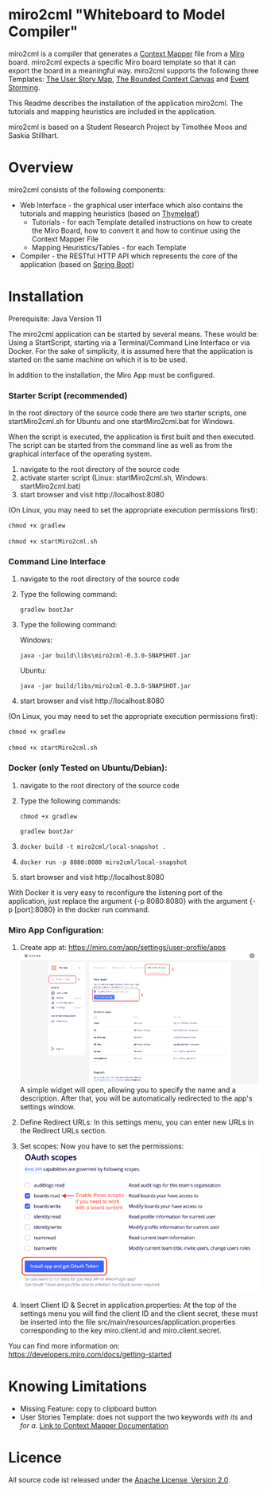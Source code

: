 # miro2cml "Whiteboard to Model Compiler"

miro2cml is a compiler that generates a [Context Mapper](https://contextmapper.org/) file from a [Miro](https://miro.com/) board. miro2cml expects a specific Miro board template so that it can export the board in a meaningful way. miro2cml supports the following three Templates: [The User Story Map](https://miro.com/templates/user-story-map/), [The Bounded Context Canvas](https://github.com/ddd-crew/bounded-context-canvas) and [Event Storming](https://contextmapper.org/img/lakeside-mutual-event-storming-result.jpg).

This Readme describes the installation of the application miro2cml. The tutorials and mapping heuristics are included in the application.

miro2cml is based on a Student Research Project by Timothée Moos and Saskia Stillhart.

# Overview

miro2cml consists of the following components:

- Web Interface - the graphical user interface which also contains the tutorials and mapping heuristics (based on [Thymeleaf](https://www.thymeleaf.org/)) 
  - Tutorials - for each Template detailed instructions on how to create the Miro Board, how to convert it and how to continue using the Context Mapper File 
  - Mapping Heuristics/Tables - for each Template
- Compiler - the RESTful HTTP API which represents the core of the application (based on [Spring Boot](https://spring.io/projects/spring-boot))

# Installation

Prerequisite: Java Version 11

The miro2cml application can be started by several means. These would be: Using a StartScript, starting via a Terminal/Command Line Interface or via Docker. For the sake of simplicity, it is assumed here that the application is started on the same machine on which it is to be used.

In addition to the installation, the Miro App must be configured.

### Starter Script (recommended)

In the root directory of the source code there are two starter scripts, one startMiro2cml.sh for Ubuntu and one startMiro2cml.bat for Windows.

When the script is executed, the application is first built and then executed. The script can be started from the command line as well as from the graphical interface of the operating system.

1. navigate to the root directory of the source code
2. activate starter script (Linux: startMiro2cml.sh, Windows: startMiro2cml.bat)
3. start browser and visit http://localhost:8080

(On Linux, you may need to set the appropriate execution permissions first):

```
chmod +x gradlew

chmod +x startMiro2cml.sh
```

### Command Line Interface

1. navigate to the root directory of the source code

2. Type the following command: 

   ```
   gradlew bootJar
   ```

3. Type the following command: 

   Windows: 

   ```
   java -jar build\libs\miro2cml-0.3.0-SNAPSHOT.jar
   ```

   Ubuntu: 

   ```
   java -jar build/libs/miro2cml-0.3.0-SNAPSHOT.jar
   ```

4. start browser and visit http://localhost:8080

(On Linux, you may need to set the appropriate execution permissions first):

```
chmod +x gradlew

chmod +x startMiro2cml.sh
```

### Docker (only Tested on Ubuntu/Debian):

1. navigate to the root directory of the source code

2. Type the following commands: 

   ```
   chmod +x gradlew
   ```

   ```
   gradlew bootJar
   ```

3. ```
   docker build -t miro2cml/local-snapshot .
   ```

4. ```
   docker run -p 8080:8080 miro2cml/local-snapshot
   ```

5. start browser and visit http://localhost:8080

With Docker it is very easy to reconfigure the listening port of the application, just replace the argument {-p 8080:8080} with the argument {-p [port]:8080} in the docker run command.

### Miro App Configuration:

1. Create app at: https://miro.com/app/settings/user-profile/apps ![App_Installation](\App_Installation.png)A simple widget will open, allowing you to specify the name and a description. After that, you will be automatically redirected to the app's settings window.
2. Define Redirect URLs: In this settings menu, you can enter new URLs in the Redirect URLs section.
3. Set scopes: Now you have to set the permissions: ![OAuth_Scopes](OAuth_Scopes.png)

4. Insert Client ID & Secret in application.properties: At the top of the settings menu you will find the client ID and the client secret, these must be inserted into the file src/main/resources/application.properties corresponding to the key miro.client.id and miro.client.secret.

You can find more information on: https://developers.miro.com/docs/getting-started

# Knowing Limitations

- Missing Feature: copy to clipboard button
- User Stories Template: does not support the two keywords *with its* and *for a*. [Link to Context Mapper Documentation](https://contextmapper.org/docs/user-requirements/)

#  Licence

All source code ist released under the [Apache License, Version 2.0](http://www.apache.org/licenses/LICENSE-2.0).